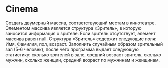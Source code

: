 # Cinema
Создать двумерный массив, соответствующий местам в кинотеатре. Элементом массива является структура «Зритель», в которую заносится информация о зрителе.  Если зритель отсутствует, элемент массива равен null. Структура «Зритель» содержит следующие поля: Имя, Фамилия, пол, возраст.  Заполнить случайным образом зрительный зал (5-6 человек), после чего программа выдает следующую статистику: сколько зрителей в зале, средний возраст зрителя, сколько мужчин, сколько женщин, средний возраст по мужчинам и женщинам.
